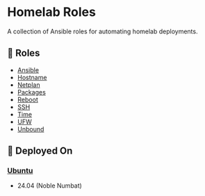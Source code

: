 # Homelab Roles

A collection of Ansible roles for automating homelab deployments.

## 📜 Roles

- [Ansible](ansible/README.md)
- [Hostname](hostname/README.md)
- [Netplan](netplan/README.md)
- [Packages](packages/README.md)
- [Reboot](reboot/README.md)
- [SSH](ssh/README.md)
- [Time](time/README.md)
- [UFW](ufw/README.md)
- [Unbound](unbound/README.md)

## 🚀 Deployed On

### [Ubuntu](https://ubuntu.com)

- 24.04 (Noble Numbat)
